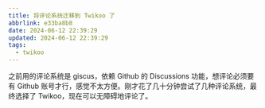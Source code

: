 ```yaml
---
title: 将评论系统迁移到 Twikoo 了
abbrlink: e33ba8b8
date: 2024-06-12 22:39:29
updated: 2024-06-12 22:39:29
tags:
  - twikoo
---
```


之前用的评论系统是 giscus，依赖 Github 的 Discussions 功能，想评论必须要有 Github 账号才行，感觉不太方便。刚才花了几十分钟尝试了几种评论系统，最终选择了 Twikoo，现在可以无障碍地评论了。
